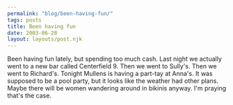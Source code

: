 ```yaml
---
permalink: "blog/been-having-fun/"
tags: posts
title: Been having fun
date: 2003-06-28
layout: layouts/post.njk
---
```


Been having fun lately, but spending too much cash. Last night we actually went to a new bar called Centerfield 9. Then we went to Sully's. Then we went to Richard's. Tonight Mullens is having a part-tay at Anna's. It was supposed to be a pool party, but it looks like the weather had other plans. Maybe there will be women wandering around in bikinis anyway. I'm praying that's the case.